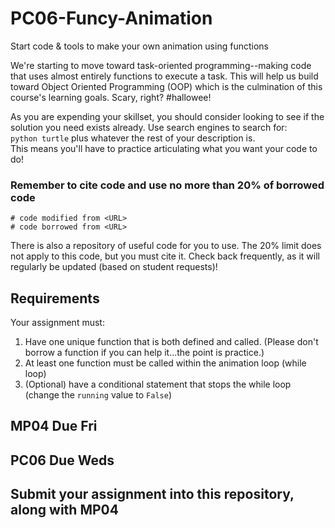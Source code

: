 # PC06-Funcy-Animation
Start code &amp; tools to make your own animation using functions

We're starting to move toward task-oriented programming--making code that uses almost entirely functions to execute a task. This will help us build toward Object Oriented Programming (OOP) which is the culmination of this course's learning goals. Scary, right? #hallowee!

As you are expending your skillset, you should consider looking to see if the solution you need exists already. Use search engines to search for:<br>
`python turtle` plus whatever the rest of your description is.<br>
This means you'll have to practice articulating what you want your code to do!

### Remember to cite code and use no more than 20% of borrowed code
`# code modified from <URL>`<br>
`# code borrowed from <URL>`

There is also a repository of useful code for you to use. The 20% limit does not apply to this code, but you must cite it. Check back frequently, as it will regularly be updated (based on student requests)!

## Requirements
Your assignment must:
1. Have one unique function that is both defined and called. (Please don't borrow a function if you can help it...the point is practice.)
2. At least one function must be called within the animation loop (while loop)
3. (Optional) have a conditional statement that stops the while loop (change the `running` value to `False`)

## MP04 Due Fri
## PC06 Due Weds

## Submit your assignment into this repository, along with MP04
